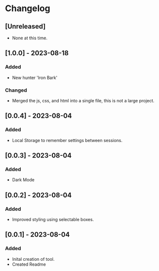 # Changelog

## [Unreleased]

- None at this time.

## [1.0.0] - 2023-08-18

### Added

- New hunter 'Iron Bark'

### Changed

- Merged the js, css, and html into a single file, this is not a large project.

## [0.0.4] - 2023-08-04

### Added

- Local Storage to remember settings between sessions.

## [0.0.3] - 2023-08-04

### Added

- Dark Mode

## [0.0.2] - 2023-08-04

### Added

- Improved styling using selectable boxes.

## [0.0.1] - 2023-08-04

### Added

- Inital creation of tool.
- Created Readme